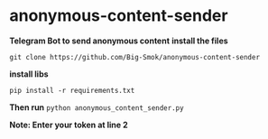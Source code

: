 # anonymous-content-sender
<b>Telegram Bot to send anonymous content</b>
**install the files**
```
git clone https://github.com/Big-Smok/anonymous-content-sender
```
**install libs** 
```
pip install -r requirements.txt
```

**Then run** ```python anonymous_content_sender.py```

<b>
Note: Enter your token at line 2
</b>
